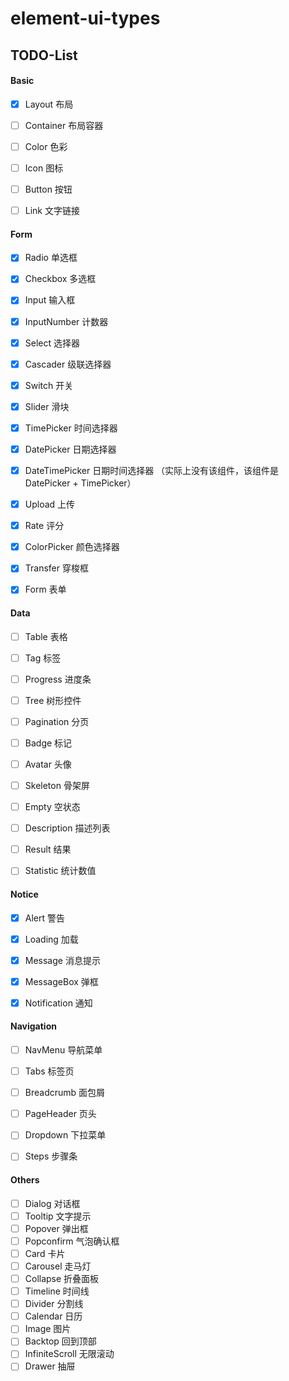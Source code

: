 # element-ui-types

## TODO-List

#### Basic

- [x] Layout 布局
- [ ] Container 布局容器
- [ ] Color 色彩
- [ ] Icon 图标
- [ ] Button 按钮
- [ ] Link 文字链接


#### Form

- [x] Radio 单选框
- [x] Checkbox 多选框
- [x] Input 输入框
- [x] InputNumber 计数器
- [x] Select 选择器
- [x] Cascader 级联选择器
- [x] Switch 开关
- [x] Slider 滑块
- [x] TimePicker 时间选择器
- [x] DatePicker 日期选择器
- [x] DateTimePicker 日期时间选择器 （实际上没有该组件，该组件是 DatePicker + TimePicker）
- [x] Upload 上传
- [x] Rate 评分
- [x] ColorPicker 颜色选择器
- [x] Transfer 穿梭框
- [x] Form 表单


#### Data

- [ ] Table 表格
- [ ] Tag 标签
- [ ] Progress 进度条
- [ ] Tree 树形控件
- [ ] Pagination 分页
- [ ] Badge 标记
- [ ] Avatar 头像
- [ ] Skeleton 骨架屏
- [ ] Empty 空状态
- [ ] Description 描述列表
- [ ] Result 结果
- [ ] Statistic 统计数值


#### Notice

- [x] Alert 警告
- [x] Loading 加载
- [x] Message 消息提示
- [x] MessageBox 弹框
- [x] Notification 通知


#### Navigation

- [ ] NavMenu 导航菜单
- [ ] Tabs 标签页
- [ ] Breadcrumb 面包屑
- [ ] PageHeader 页头
- [ ] Dropdown 下拉菜单
- [ ] Steps 步骤条


#### Others

- [ ] Dialog 对话框
- [ ] Tooltip 文字提示
- [ ] Popover 弹出框
- [ ] Popconfirm 气泡确认框
- [ ] Card 卡片
- [ ] Carousel 走马灯
- [ ] Collapse 折叠面板
- [ ] Timeline 时间线
- [ ] Divider 分割线
- [ ] Calendar 日历
- [ ] Image 图片
- [ ] Backtop 回到顶部
- [ ] InfiniteScroll 无限滚动
- [ ] Drawer 抽屉
